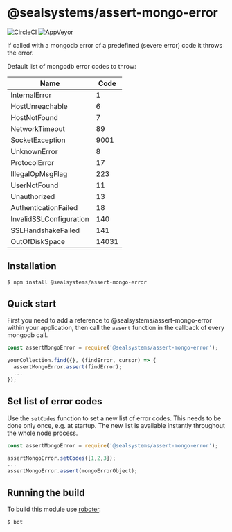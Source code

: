 # @sealsystems/assert-mongo-error

[![CircleCI](https://circleci.com/gh/sealsystems/node-assert-mongo-error.svg?style=svg)](https://circleci.com/gh/sealsystems/node-assert-mongo-error)
[![AppVeyor](https://ci.appveyor.com/api/projects/status/knnocd1ddkfbaou0?svg=true)](https://ci.appveyor.com/project/Plossys/node-assert-mongo-error)

If called with a mongodb error of a predefined (severe error) code it throws the error.

Default list of mongodb error codes to throw:

| Name | Code |
|---|---|
| InternalError |1|
| HostUnreachable |6|
| HostNotFound |7|
| NetworkTimeout | 89 |
| SocketException | 9001 |
| UnknownError |8|
| ProtocolError | 17 |
| IllegalOpMsgFlag | 223 |
| UserNotFound |11|
| Unauthorized |13|
| AuthenticationFailed | 18 |
| InvalidSSLConfiguration | 140 |
| SSLHandshakeFailed | 141 |
| OutOfDiskSpace | 14031 |

## Installation

```bash
$ npm install @sealsystems/assert-mongo-error
```

## Quick start

First you need to add a reference to @sealsystems/assert-mongo-error within your application, then call the `assert` function in the callback of every mongodb call.

```javascript
const assertMongoError = require('@sealsystems/assert-mongo-error');

yourCollection.find({}, (findError, cursor) => {
  assertMongoError.assert(findError);
  ...
});
```

## Set list of error codes

Use the `setCodes` function to set a new list of error codes. This needs to be done only once, e.g. at startup. The new list is available instantly throughout the whole node process.

```javascript
const assertMongoError = require('@sealsystems/assert-mongo-error');

assertMongoError.setCodes([1,2,3]);
...
assertMongoError.assert(mongoErrorObject);
```

## Running the build

To build this module use [roboter](https://www.npmjs.com/package/roboter).

```bash
$ bot
```
